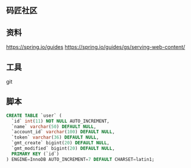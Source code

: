 ## 码匠社区

## 资料
https://spring.io/guides
https://spring.io/guides/gs/serving-web-content/

## 工具
git


## 脚本

```sql
CREATE TABLE `user` (
  `id` int(11) NOT NULL AUTO_INCREMENT,
  `name` varchar(50) DEFAULT NULL,
  `account_id` varchar(100) DEFAULT NULL,
  `token` varchar(36) DEFAULT NULL,
  `gmt_create` bigint(20) DEFAULT NULL,
  `gmt_modified` bigint(20) DEFAULT NULL,
  PRIMARY KEY (`id`)
) ENGINE=InnoDB AUTO_INCREMENT=7 DEFAULT CHARSET=latin1;
```